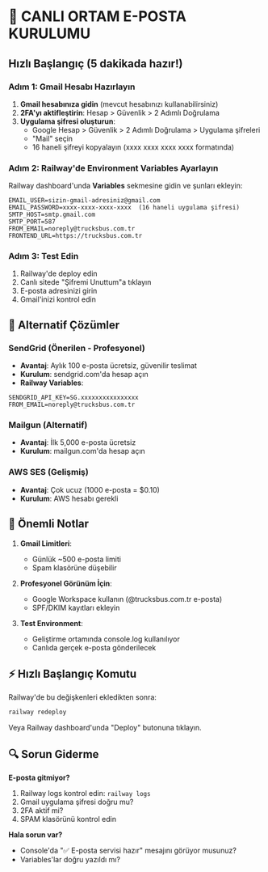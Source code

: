 # 🚀 CANLI ORTAM E-POSTA KURULUMU

## Hızlı Başlangıç (5 dakikada hazır!)

### Adım 1: Gmail Hesabı Hazırlayın

1. **Gmail hesabınıza gidin** (mevcut hesabınızı kullanabilirsiniz)
2. **2FA'yı aktifleştirin**: Hesap > Güvenlik > 2 Adımlı Doğrulama
3. **Uygulama şifresi oluşturun**:
   - Google Hesap > Güvenlik > 2 Adımlı Doğrulama > Uygulama şifreleri
   - "Mail" seçin
   - 16 haneli şifreyi kopyalayın (xxxx xxxx xxxx xxxx formatında)

### Adım 2: Railway'de Environment Variables Ayarlayın

Railway dashboard'unda **Variables** sekmesine gidin ve şunları ekleyin:

```
EMAIL_USER=sizin-gmail-adresiniz@gmail.com
EMAIL_PASSWORD=xxxx-xxxx-xxxx-xxxx  (16 haneli uygulama şifresi)
SMTP_HOST=smtp.gmail.com
SMTP_PORT=587
FROM_EMAIL=noreply@trucksbus.com.tr
FRONTEND_URL=https://trucksbus.com.tr
```

### Adım 3: Test Edin

1. Railway'de deploy edin
2. Canlı sitede "Şifremi Unuttum"a tıklayın
3. E-posta adresinizi girin
4. Gmail'inizi kontrol edin

## 🔧 Alternatif Çözümler

### SendGrid (Önerilen - Profesyonel)

- **Avantaj**: Aylık 100 e-posta ücretsiz, güvenilir teslimat
- **Kurulum**: sendgrid.com'da hesap açın
- **Railway Variables**:

```
SENDGRID_API_KEY=SG.xxxxxxxxxxxxxxxx
FROM_EMAIL=noreply@trucksbus.com.tr
```

### Mailgun (Alternatif)

- **Avantaj**: İlk 5,000 e-posta ücretsiz
- **Kurulum**: mailgun.com'da hesap açın

### AWS SES (Gelişmiş)

- **Avantaj**: Çok ucuz (1000 e-posta = $0.10)
- **Kurulum**: AWS hesabı gerekli

## 🚨 Önemli Notlar

1. **Gmail Limitleri**:

   - Günlük ~500 e-posta limiti
   - Spam klasörüne düşebilir

2. **Profesyonel Görünüm İçin**:

   - Google Workspace kullanın (@trucksbus.com.tr e-posta)
   - SPF/DKIM kayıtları ekleyin

3. **Test Environment**:
   - Geliştirme ortamında console.log kullanılıyor
   - Canlıda gerçek e-posta gönderilecek

## ⚡ Hızlı Başlangıç Komutu

Railway'de bu değişkenleri ekledikten sonra:

```bash
railway redeploy
```

Veya Railway dashboard'unda "Deploy" butonuna tıklayın.

## 🔍 Sorun Giderme

**E-posta gitmiyor?**

1. Railway logs kontrol edin: `railway logs`
2. Gmail uygulama şifresi doğru mu?
3. 2FA aktif mi?
4. SPAM klasörünü kontrol edin

**Hala sorun var?**

- Console'da "✅ E-posta servisi hazır" mesajını görüyor musunuz?
- Variables'lar doğru yazıldı mı?

